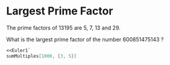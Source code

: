 # Largest Prime Factor

The prime factors of 13195 are 5, 7, 13 and 29.

What is the largest prime factor of the number 600851475143 ?

```Mathematica
<<Euler1`
sumMultiples[1000, {3, 5}]
```

